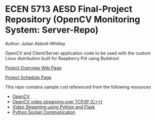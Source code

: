 # ECEN 5713 AESD Final-Project Repository (OpenCV Monitoring System: Server-Repo)
Author: Julian Abbott-Whitley

OpenCV and Client/Server application code to be used with the custom Linux distribution built for Raspberry Pi4 using Buildroot

[Project Overview Wiki Page](https://github.com/cu-ecen-5013/final-project-abbottwhitley/wiki)

[Project Schedule Page](https://github.com/cu-ecen-5013/final-project-abbottwhitley/wiki/Project-Schedule)


This repo contains sample cod referenced from the following resources

- [OpenCV](https://github.com/opencv/)
- [OpenCV video streaming over TCP/IP (C++)](https://gist.github.com/Tryptich/2a15909e384b582c51b5)
- [Video Streaming using Python and Flask](https://github.com/log0/video_streaming_with_flask_example)
- [Python Socket Communication](https://stackoverflow.com/questions/30988033/sending-live-video-frame-over-network-in-python-opencv)
